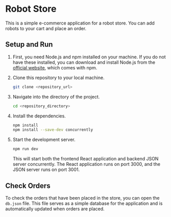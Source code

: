# Robot Store

This is a simple e-commerce application for a robot store. You can add robots to your cart and place an order.

## Setup and Run

1. First, you need Node.js and npm installed on your machine. If you do not have these installed, you can download and install Node.js from the [official website](https://nodejs.org), which comes with npm.

2. Clone this repository to your local machine.

    ```bash
    git clone <repository_url>
    ```

3. Navigate into the directory of the project.

    ```bash
    cd <repository_directory>
    ```

4. Install the dependencies.

    ```bash
    npm install
    npm install --save-dev concurrently
    ```

5. Start the development server.

    ```bash
    npm run dev
    ```

    This will start both the frontend React application and backend JSON server concurrently. The React application runs on port 3000, and the JSON server runs on port 3001.

## Check Orders

To check the orders that have been placed in the store, you can open the `db.json` file. This file serves as a simple database for the application and is automatically updated when orders are placed.
